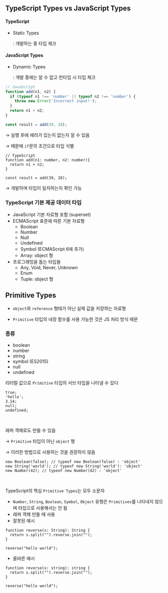 ## TypeScript Types vs JavaScript Types

#### TypeScript

- Static Types

    : 개발하는 중 타입 체크

#### JavaScript Types

- Dynamic Types

    : 개발 중에는 알 수 없고 런타임 시 타입 체크

```jsx
// JavaScript
function add(n1, n2) {
  if (typeof n1 !== 'number' || typeof n2 !== 'number') {
    throw new Error('Incorrect input!');
  }
  return n1 + n2;
}

const result = add(39, 28);
```

→ 실행 후에 에러가 있는지 없는지 알 수 있음

→ 때문에 `if`문의 조건으로 타입 식별

```tsx
// TypeScript
function add(n1: number, n2: number){
  return n1 + n2;
}

const result = add(39, 28);
```

→ 개발하며 타입이 일치하는지 확인 가능

### TypeScript 기본 제공 데이터 타입

- JavaScript 기본 자료형 포함 (superset)
- ECMAScript 표준에 따른 기본 자료형
    - Boolean
    - Number
    - Null
    - Undefined
    - Symbol (ECMAScript 6에 추가)
    - Array: object 형
- 프로그래밍을 돕는 타입들
    - Any, Void, Never, Unknown
    - Enum
    - Tuple: object 형

## Primitive Types

- `object`와 `reference` 형태가 아닌 실제 값을 저장하는 자료형

- `Primitive` 타입의 내장 함수를 사용 가능한 것은 JS 처리 방식 때문

### 종류

- boolean
- number
- string
- symbol (ES2015)
- null
- undefined

리터럴 값으로 `Primitive` 타입의 서브 타입을 나타낼 수 있다

```tsx
true;
'hello';
3.14;
null;
undefined;
```

<br/>

래퍼 객체로도 만들 수 있음

→ `Primitive` 타입이 아닌 `object` 형

→ 이러한 방법으로 사용하는 것을 권장하지 않음

```tsx
new Boolean(false); // typeof new Boolean(false) : 'object'
new String('world'); // typeof new String('world'): 'object'
new Number(42); // typeof new Number(42) : 'object'
```

<br/>

TypeScript의 핵심 `Primitive Types`는 모두 소문자

- `Number`, `String`, `Boolean`, `Symbol`, `Object` 유형은 `Primitives`를 나타내지 않으며 타입으로 사용해서는 안 됨
- 래퍼 객체 만들 때 사용
- 잘못된 예시

```tsx
function reverse(s: String): String {
  return s.split("").reverse.join("");
}

reverse("hello world");
```

- 올바른 예시

```tsx
function reverse(s: string): string {
  return s.split("").reverse.join("");
}

reverse("hello world");
```